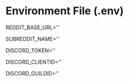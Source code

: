 # Environment File (.env)
REDDIT_BASE_URL=''

SUBREDDIT_NAME=''

DISCORD_TOKEN=''

DISCORD_CLIENTID=''

DISCORD_GUILDID=''
